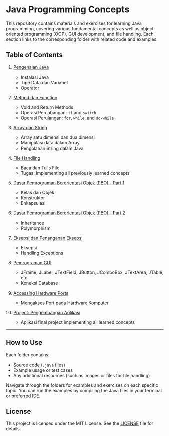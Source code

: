 # Java Programming Concepts

This repository contains materials and exercises for learning Java programming, covering various fundamental concepts as well as object-oriented programming (OOP), GUI development, and file handling. Each section links to the corresponding folder with related code and examples.

## Table of Contents

1. [Pengenalan Java](./1_pengenalan_java)
    - Instalasi Java
    - Tipe Data dan Variabel
    - Operator

2. [Method dan Function](./2_method_function)
    - Void and Return Methods
    - Operasi Percabangan: `if` and `switch`
    - Operasi Perulangan: `for`, `while`, and `do-while`

3. [Array dan String](./3_array_string)
    - Array satu dimensi dan dua dimensi
    - Manipulasi data dalam Array
    - Pengolahan String dalam Java

4. [File Handling](./4_file_handling)
    - Baca dan Tulis File
    - Tugas: Implementing all previously learned concepts

5. [Dasar Pemrograman Berorientasi Objek (PBO) - Part 1](./5_pbo_part1)
    - Kelas dan Objek
    - Konstruktor
    - Enkapsulasi

6. [Dasar Pemrograman Berorientasi Objek (PBO) - Part 2](./6_pbo_part2)
    - Inheritance
    - Polymorphism

7. [Eksepsi dan Penanganan Eksepsi](./7_eksepsi_penanganan)
    - Eksepsi
    - Handling Exceptions

8. [Pemrograman GUI](./8_gui_programming)
    - JFrame, JLabel, JTextField, JButton, JComboBox, JTextArea, JTable, etc.
    - Koneksi Database

9. [Accessing Hardware Ports](./9_hardware_ports)
    - Mengakses Port pada Hardware Komputer

10. [Project: Pengembangan Aplikasi](./10_project)
    - Aplikasi final project implementing all learned concepts

---

## How to Use

Each folder contains:
- Source code (`.java` files)
- Example usage or test cases
- Any additional resources (such as images or files for file handling)

Navigate through the folders for examples and exercises on each specific topic. You can run the examples by compiling the Java files in your terminal or preferred IDE.

## License

This project is licensed under the MIT License. See the [LICENSE](./LICENSE) file for details.
